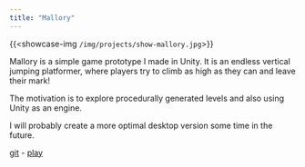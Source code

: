 ```yaml
---
title: "Mallory"
---
```


{{<showcase-img `/img/projects/show-mallory.jpg`>}}

Mallory is a simple game prototype I made in Unity. It is an endless vertical jumping platformer, where players try to climb as high as they can and leave their mark!

The motivation is to explore procedurally generated levels and also using Unity as an engine. 

I will probably create a more optimal desktop version some time in the future.

[git](https://github.com/momodevelop/unity-mallory) - 
[play](https://momodevelop.itch.io/mallory)
